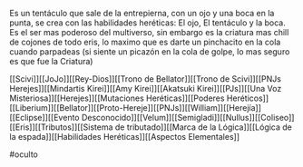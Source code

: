 Es un tentáculo que sale de la entrepierna, con un ojo y una boca en la punta, se crea con las habilidades heréticas: El ojo, El tentáculo y la boca. Es el ser mas poderoso del multiverso, sin embargo es la criatura mas chill de cojones de todo eris, lo maximo que es darte un pinchacito en la cola cuando parpadeas (si siente un picazón en la cola de golpe, lo mas seguro es que fue la Criatura)

[[Scivi]][[JoJo]][[Rey-Dios]][[Trono de Bellator]][[Trono de Scivi]][[PNJs Herejes]][[Mindartis Kirei]][[Amy Kirei]][[Akatsuki Kirei]][[PJs]][[Una Voz Misteriosa]][[Herejes]][[Mutaciones Heréticas]][[Poderes Heréticos]][[Liberium]][[Bellator]][[Proto-Hereje]][[PNJs]][[William]][[Herejía]][[Eclipse]][[Evento Desconocido]][[Velum]][[Semigladi]][[Nullus]][[Coliseo]][[Eris]][[Tributos]][[Sistema de tributado]][[Marca de la Lógica]][[Lógica de la espada]][[Habilidades Heréticas]][[Aspectos Elementales]]

#oculto 